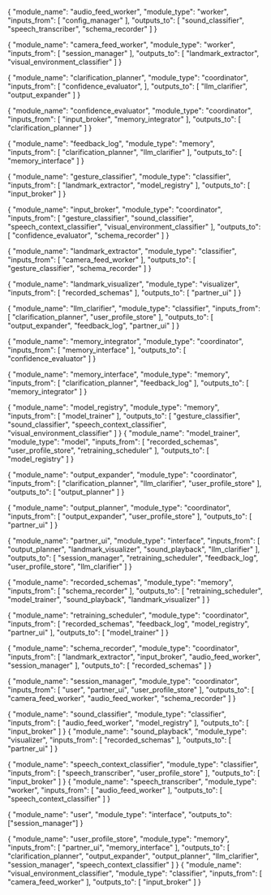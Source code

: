 {
    "module_name": "audio_feed_worker",
    "module_type": "worker",
    "inputs_from": [
        "config_manager"
    ],
    "outputs_to": [
        "sound_classifier",
        "speech_transcriber",
        "schema_recorder"
    ]
}

{
    "module_name": "camera_feed_worker",
    "module_type": "worker",
    "inputs_from": [
        "session_manager"
    ],
    "outputs_to": [
        "landmark_extractor",
        "visual_environment_classifier"
    ]
}

{
    "module_name": "clarification_planner",
    "module_type": "coordinator",
    "inputs_from": [
        "confidence_evaluator",
    ],
    "outputs_to": [
        "llm_clarifier",
        "output_expander"
    ]
}

{
    "module_name": "confidence_evaluator",
    "module_type": "coordinator",
    "inputs_from": [
        "input_broker",
        "memory_integrator"
    ],
    "outputs_to": [
        "clarification_planner"
    ]
}


{
  "module_name": "feedback_log",
  "module_type": "memory",
  "inputs_from": [
    "clarification_planner",
    "llm_clarifier"
  ],
  "outputs_to": [
    "memory_interface"
  ]
}



{
    "module_name": "gesture_classifier",
    "module_type": "classifier",
    "inputs_from": [
        "landmark_extractor",
        "model_registry"
    ],
    "outputs_to": [
        "input_broker"
    ]
}

{
  "module_name": "input_broker",
  "module_type": "coordinator",
  "inputs_from": [
    "gesture_classifier",
    "sound_classifier",
    "speech_context_classifier",
    "visual_environment_classifier"
  ],
  "outputs_to": [
    "confidence_evaluator",
    "schema_recorder"
  ]
}

{
    "module_name": "landmark_extractor",
    "module_type": "classifier",
    "inputs_from": [
        "camera_feed_worker"
    ],
    "outputs_to": [
        "gesture_classifier",
        "schema_recorder"
    ]
}

{
    "module_name": "landmark_visualizer",
    "module_type": "visualizer",
    "inputs_from": [
        "recorded_schemas"
    ],
    "outputs_to": [
      "partner_ui"
    ]
}

{
    "module_name": "llm_clarifier",
    "module_type": "classifier",
    "inputs_from": [
        "clarification_planner",
        "user_profile_store"
    ],
    "outputs_to": [
        "output_expander",
        "feedback_log",
        "partner_ui"
    ]
}

{
    "module_name": "memory_integrator",
    "module_type": "coordinator",
    "inputs_from": [
        "memory_interface"
    ],
    "outputs_to": [
        "confidence_evaluator"
    ]
}

{
    "module_name": "memory_interface",
    "module_type": "memory",
    "inputs_from": [
        "clarification_planner",
        "feedback_log"
    ],
    "outputs_to": [
        "memory_integrator"
    ]
}

{
    "module_name": "model_registry",
    "module_type": "memory",
    "inputs_from": [
        "model_trainer"
    ],
    "outputs_to": [
        "gesture_classifier",
        "sound_classifier",
        "speech_context_classifier",
        "visual_environment_classifier"
    ]
}
{
    "module_name": "model_trainer",
    "module_type": "model",
    "inputs_from": [
        "recorded_schemas",
        "user_profile_store",
        "retraining_scheduler"
    ],
    "outputs_to": [
        "model_registry"
    ]
}


{
    "module_name": "output_expander",
    "module_type": "coordinator",
    "inputs_from": [
        "clarification_planner",
        "llm_clarifier",
        "user_profile_store"
    ],
    "outputs_to": [
        "output_planner"
    ]
}

{
    "module_name": "output_planner",
    "module_type": "coordinator",
    "inputs_from": [
        "output_expander",
        "user_profile_store"
    ],
    "outputs_to": [
        "partner_ui"
    ]
}

{
    "module_name": "partner_ui",
    "module_type": "interface",
    "inputs_from": [
        "output_planner",
        "landmark_visualizer",
        "sound_playback",
        "llm_clarifier"
    ],
    "outputs_to": [
        "session_manager",
        "retraining_scheduler",
        "feedback_log",
        "user_profile_store",
        "llm_clarifier"
    ]
}

{
  "module_name": "recorded_schemas",
  "module_type": "memory",
  "inputs_from": [
    "schema_recorder"
  ],
  "outputs_to": [
    "retraining_scheduler",
    "model_trainer",
    "sound_playback",
    "landmark_visualizer"
  ]
}



{
  "module_name": "retraining_scheduler",
  "module_type": "coordinator",
  "inputs_from": [
    "recorded_schemas",
    "feedback_log",
    "model_registry",
    "partner_ui"
  ],
  "outputs_to": [
    "model_trainer"
  ]
}



{
  "module_name": "schema_recorder",
  "module_type": "coordinator",
  "inputs_from": [
    "landmark_extractor",
    "input_broker",
    "audio_feed_worker",
    "session_manager"
  ],
  "outputs_to": [
    "recorded_schemas"
  ]
}

{
  "module_name": "session_manager",
  "module_type": "coordinator",
  "inputs_from": [
    "user",
    "partner_ui",
    "user_profile_store"
  ],
  "outputs_to": [
    "camera_feed_worker",
    "audio_feed_worker",
    "schema_recorder"
  ]
}


{
  "module_name": "sound_classifier",
  "module_type": "classifier",
  "inputs_from": [
    "audio_feed_worker",
    "model_registry"
  ],
  "outputs_to": [
    "input_broker"
  ]
}
{
  "module_name": "sound_playback",
  "module_type": "visualizer",
  "inputs_from": [
    "recorded_schemas"
  ],
  "outputs_to": [
    "partner_ui"
  ]
}

{
  "module_name": "speech_context_classifier",
  "module_type": "classifier",
  "inputs_from": [
    "speech_transcriber",
    "user_profile_store"
  ],
  "outputs_to": [
    "input_broker"
  ]
}
{
  "module_name": "speech_transcriber",
  "module_type": "worker",
  "inputs_from": [
    "audio_feed_worker"
  ],
  "outputs_to": [
    "speech_context_classifier"
  ]
}

{
  "module_name": "user",
  "module_type": "interface",
  "outputs_to": ["session_manager"]
}


{
  "module_name": "user_profile_store",
  "module_type": "memory",
  "inputs_from": [
    "partner_ui",
    "memory_interface"
  ],
  "outputs_to": [
    "clarification_planner",
    "output_expander",
    "output_planner",
    "llm_clarifier",
    "session_manager",
    "speech_context_classifier"
  ]
}
{
  "module_name": "visual_environment_classifier",
  "module_type": "classifier",
  "inputs_from": [
    "camera_feed_worker"
  ],
  "outputs_to": [
    "input_broker"
  ]
}
